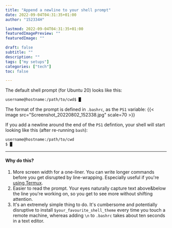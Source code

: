 ```yaml
---
title: "Append a newline to your shell prompt"
date: 2022-09-04T04:31:35+01:00
author: "152334H"

lastmod: 2022-09-04T04:31:35+01:00
featuredImagePreview: ""
featuredImage: ""

draft: false
subtitle: ""
description: ""
tags: ["my setups"]
categories: ["tech"]
toc: false

---
```

The default shell prompt (for Ubuntu 20) looks like this:
```bash
username@hostname:/path/to/cwd$ █
```
<!--more-->
The format of the prompt is defined in `.bashrc`, as the `PS1` variable:
{{< image src="Screenshot_20220802_152338.jpg" scale=70 >}}

If you add a newline around the end of the `PS1` defintion, your shell will start looking like this (after re-running `bash`):
```bash
username@hostname:/path/to/cwd
$ █
```

---

#### Why do this?
1. More screen width for a one-liner. You can write longer commands before you get disrupted by line-wrapping. Especially useful if you're [using Termux](/todo).
2. Easier to read the prompt. Your eyes naturally capture text above&below the line you're working on, so you get to see more without shifting attention.
3. It's an extremely simple thing to do. It's cumbersome and potentially disruptive to install `$your_favourite_shell_theme` every time you touch a remote machine, whereas adding `\n` to `.bashrc` takes about ten seconds in a text editor.
